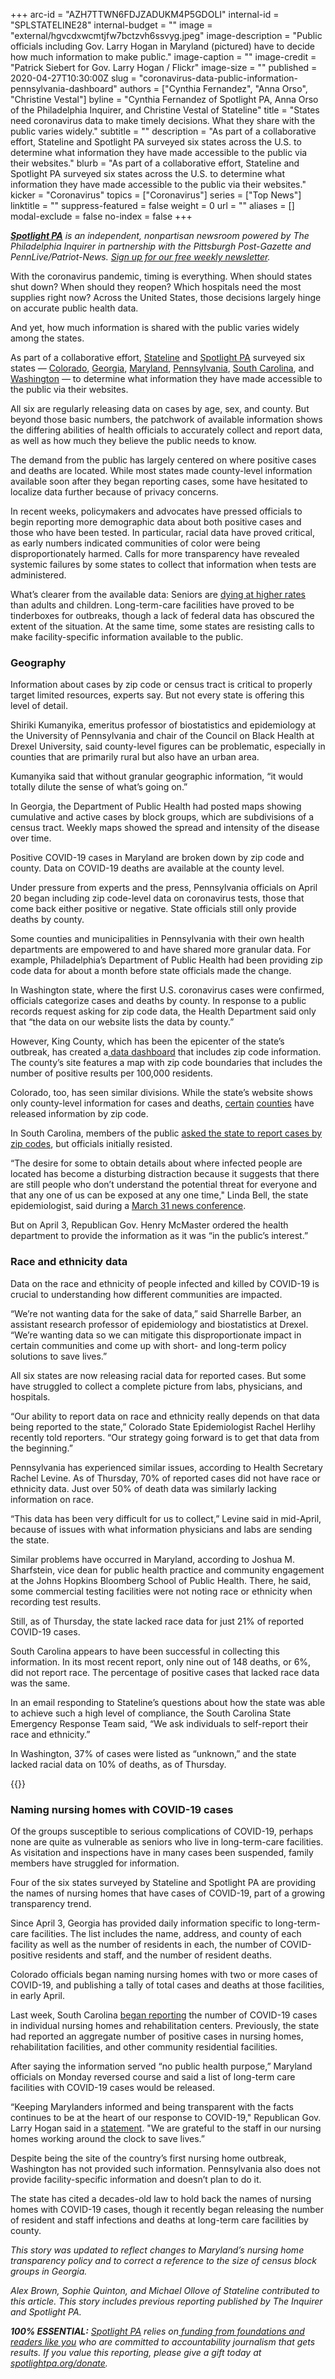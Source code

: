 +++
arc-id = "AZH7TTWN6FDJZADUKM4P5GDOLI"
internal-id = "SPLSTATELINE28"
internal-budget = ""
image = "external/hgvcdxwcmtjfw7bctzvh6ssvyg.jpeg"
image-description = "Public officials including Gov. Larry Hogan in Maryland (pictured) have to decide how much information to make public."
image-caption = ""
image-credit = "Patrick Siebert for Gov. Larry Hogan / Flickr"
image-size = ""
published = 2020-04-27T10:30:00Z
slug = "coronavirus-data-public-information-pennsylvania-dashboard"
authors = ["Cynthia Fernandez", "Anna Orso", "Christine Vestal"]
byline = "Cynthia Fernandez of Spotlight PA, Anna Orso of the Philadelphia Inquirer, and Christine Vestal of Stateline"
title = "States need coronavirus data to make timely decisions. What they share with the public varies widely."
subtitle = ""
description = "As part of a collaborative effort, Stateline and Spotlight PA surveyed six states across the U.S. to determine what information they have made accessible to the public via their websites."
blurb = "As part of a collaborative effort, Stateline and Spotlight PA surveyed six states across the U.S. to determine what information they have made accessible to the public via their websites."
kicker = "Coronavirus"
topics = ["Coronavirus"]
series = ["Top News"]
linktitle = ""
suppress-featured = false
weight = 0
url = ""
aliases = []
modal-exclude = false
no-index = false
+++

<a href="https://www.spotlightpa.org/"><i><b>Spotlight PA</b></i></a><i> is an independent, nonpartisan newsroom powered by The Philadelphia Inquirer in partnership with the Pittsburgh Post-Gazette and PennLive/Patriot-News. </i><a href="https://www.spotlightpa.org/newsletters"><i>Sign up for our free weekly newsletter</i></a><i>.</i>

With the coronavirus pandemic, timing is everything. When should states shut down? When should they reopen? Which hospitals need the most supplies right now? Across the United States, those decisions largely hinge on accurate public health data.

And yet, how much information is shared with the public varies widely among the states.

As part of a collaborative effort, <a href="https://www.pewtrusts.org/en/research-and-analysis/blogs/stateline">Stateline</a> and <a href="https://www.spotlightpa.org/">Spotlight PA</a> surveyed six states — <a href="https://covid19.colorado.gov/data/case-data">Colorado</a>, <a href="https://dph.georgia.gov/covid-19-daily-status-report">Georgia</a>, <a href="https://coronavirus.maryland.gov/">Maryland</a>, <a href="https://www.health.pa.gov/topics/disease/coronavirus/Pages/Cases.aspx">Pennsylvania</a>, <a href="https://www.scdhec.gov/infectious-diseases/viruses/coronavirus-disease-2019-covid-19/sc-testing-data-projections-covid-19">South Carolina</a>, and <a href="https://www.doh.wa.gov/emergencies/coronavirus">Washington</a> — to determine what information they have made accessible to the public via their websites.

All six are regularly releasing data on cases by age, sex, and county. But beyond those basic numbers, the patchwork of available information shows the differing abilities of health officials to accurately collect and report data, as well as how much they believe the public needs to know.

The demand from the public has largely centered on where positive cases and deaths are located. While most states made county-level information available soon after they began reporting cases, some have hesitated to localize data further because of privacy concerns.

In recent weeks, policymakers and advocates have pressed officials to begin reporting more demographic data about both positive cases and those who have been tested. In particular, racial data have proved critical, as early numbers indicated communities of color were being disproportionately harmed. Calls for more transparency have revealed systemic failures by some states to collect that information when tests are administered.

<script src="https://www.spotlightpa.org/embed.js" async></script><div data-spl-embed-version="1" data-spl-src="https://www.spotlightpa.org/embeds/donate/"></div>

What’s clearer from the available data: Seniors are <a href="https://www.cdc.gov/nchs/nvss/vsrr/covid19/index.htm">dying at higher rates</a> than adults and children. Long-term-care facilities have proved to be tinderboxes for outbreaks, though a lack of federal data has obscured the extent of the situation. At the same time, some states are resisting calls to make facility-specific information available to the public.

### Geography 

Information about cases by zip code or census tract is critical to properly target limited resources, experts say. But not every state is offering this level of detail.

Shiriki Kumanyika, emeritus professor of biostatistics and epidemiology at the University of Pennsylvania and chair of the Council on Black Health at Drexel University, said county-level figures can be problematic, especially in counties that are primarily rural but also have an urban area.

Kumanyika said that without granular geographic information, “it would totally dilute the sense of what’s going on.”

In Georgia, the Department of Public Health had posted maps showing cumulative and active cases by block groups, which are subdivisions of a census tract. Weekly maps showed the spread and intensity of the disease over time.

Positive COVID-19 cases in Maryland are broken down by zip code and county. Data on COVID-19 deaths are available at the county level.

Under pressure from experts and the press, Pennsylvania officials on April 20 began including zip code-level data on coronavirus tests, those that come back either positive or negative. State officials still only provide deaths by county.

Some counties and municipalities in Pennsylvania with their own health departments are empowered to and have shared more granular data. For example, Philadelphia’s Department of Public Health had been providing zip code data for about a month before state officials made the change.

In Washington state, where the first U.S. coronavirus cases were confirmed, officials categorize cases and deaths by county. In response to a public records request asking for zip code data, the Health Department said only that “the data on our website lists the data by county.”

However, King County, which has been the epicenter of the state’s outbreak, has created a<a href="https://www.kingcounty.gov/depts/health/communicable-diseases/disease-control/novel-coronavirus/data-dashboard.aspx"> data dashboard</a> that includes zip code information. The county’s site features a map with zip code boundaries that includes the number of positive results per 100,000 residents.

Colorado, too, has seen similar divisions. While the state’s website shows only county-level information for cases and deaths, <a href="https://www.greeleytribune.com/news/weld-health-department-releases-more-detailed-covid-19-data-as-county-inches-above-1000-cases/">certain</a> <a href="https://www.wbrc.com/2020/04/22/mobile-county-releases-covid-data-by-zip-code-why-hasnt-jefferson-county-released-it-yet/">counties</a> have released information by zip code.

In South Carolina, members of the public <a href="https://urldefense.proofpoint.com/v2/url?u=https-3A__www.greenvilleonline.com_story_news_2020_04_03_coronavirus-2Dcases-2Dsought-2Dsc-2Dgovernor-2Dzip-2Dcode-2Ddata-2Dmcmaster_2938968001_&d=DwMGaQ&c=2qwu4RrWzdlNOcmb_drAcw&r=HTA82jPjAbI6VcHXn-0tPIWvKgbAdvCWj5mYhKdagPQ&m=40RczernV5-gpyzWrAvPE3WbNNypfFCz2uTWoPCg-Zo&s=he6lmN4AKaGM78IUepsehEgXGa4z6rfBtQ-wOjA1GQw&e=">asked the state to report cases by zip codes</a>, but officials initially resisted.

“The desire for some to obtain details about where infected people are located has become a disturbing distraction because it suggests that there are still people who don’t understand the potential threat for everyone and that any one of us can be exposed at any one time," Linda Bell, the state epidemiologist, said during a <a href="https://urldefense.proofpoint.com/v2/url?u=https-3A__www.wmbfnews.com_2020_04_07_sc-2Dhealth-2Dofficials-2Dincrease-2Dtransparency-2Dcovid-2Ddata-2Dreporting_&d=DwMGaQ&c=2qwu4RrWzdlNOcmb_drAcw&r=HTA82jPjAbI6VcHXn-0tPIWvKgbAdvCWj5mYhKdagPQ&m=40RczernV5-gpyzWrAvPE3WbNNypfFCz2uTWoPCg-Zo&s=zeI5wovkUElen_ul8IpthDcFZWpG4Tv9PNA0TeMIsVk&e=">March 31 news conference</a>.

But on April 3, Republican Gov. Henry McMaster ordered the health department to provide the information as it was “in the public’s interest.”

### Race and ethnicity data

Data on the race and ethnicity of people infected and killed by COVID-19 is crucial to understanding how different communities are impacted.

“We’re not wanting data for the sake of data,” said Sharrelle Barber, an assistant research professor of epidemiology and biostatistics at Drexel. “We’re wanting data so we can mitigate this disproportionate impact in certain communities and come up with short- and long-term policy solutions to save lives.”

All six states are now releasing racial data for reported cases. But some have struggled to collect a complete picture from labs, physicians, and hospitals.

<script src="https://www.spotlightpa.org/embed.js" async></script><div data-spl-embed-version="1" data-spl-src="https://www.spotlightpa.org/embeds/newsletter/"></div>


“Our ability to report data on race and ethnicity really depends on that data being reported to the state,” Colorado State Epidemiologist Rachel Herlihy recently told reporters. “Our strategy going forward is to get that data from the beginning.”

Pennsylvania has experienced similar issues, according to Health Secretary Rachel Levine. As of Thursday, 70% of reported cases did not have race or ethnicity data. Just over 50% of death data was similarly lacking information on race.

“This data has been very difficult for us to collect,” Levine said in mid-April, because of issues with what information physicians and labs are sending the state.

Similar problems have occurred in Maryland, according to Joshua M. Sharfstein, vice dean for public health practice and community engagement at the Johns Hopkins Bloomberg School of Public Health. There, he said, some commercial testing facilities were not noting race or ethnicity when recording test results.

Still, as of Thursday, the state lacked race data for just 21% of reported COVID-19 cases.

South Carolina appears to have been successful in collecting this information. In its most recent report, only nine out of 148 deaths, or 6%, did not report race. The percentage of positive cases that lacked race data was the same.

In an email responding to Stateline’s questions about how the state was able to achieve such a high level of compliance, the South Carolina State Emergency Response Team said, “We ask individuals to self-report their race and ethnicity.”

In Washington, 37% of cases were listed as “unknown,” and the state lacked racial data on 10% of deaths, as of Thursday.

{{<picture src="external/fqbj2ex99gazz931srfe5kqd2c.jpeg" description="Despite being the site of the country’s first nursing home outbreak, Washington — led by Gov. Jay Inslee — has not provided such information." caption="Despite being the site of the country’s first nursing home outbreak, Washington — led by Gov. Jay Inslee — has not provided such information." credit="Gov. Jay Inslee  / Flickr">}}


### Naming nursing homes with COVID-19 cases

Of the groups susceptible to serious complications of COVID-19, perhaps none are quite as vulnerable as seniors who live in long-term-care facilities. As visitation and inspections have in many cases been suspended, family members have struggled for information.

Four of the six states surveyed by Stateline and Spotlight PA are providing the names of nursing homes that have cases of COVID-19, part of a growing transparency trend.

Since April 3, Georgia has provided daily information specific to long-term-care facilities. The list includes the name, address, and county of each facility as well as the number of residents in each, the number of COVID-positive residents and staff, and the number of resident deaths.

Colorado officials began naming nursing homes with two or more cases of COVID-19, and publishing a tally of total cases and deaths at those facilities, in early April.

Last week, South Carolina <a href="https://scdhec.gov/news-releases/dhec-reports-covid-19-cases-nursing-homes-assisted-living-facilities">began reporting</a> the number of COVID-19 cases in individual nursing homes and rehabilitation centers. Previously, the state had reported an aggregate number of positive cases in nursing homes, rehabilitation facilities, and other community residential facilities.

After saying the information served “no public health purpose,” Maryland officials on Monday reversed course and said a list of long-term care facilities with COVID-19 cases would be released.

“Keeping Marylanders informed and being transparent with the facts continues to be at the heart of our response to COVID-19," Republican Gov. Larry Hogan said in a <a href="https://governor.maryland.gov/2020/04/27/governor-hogan-directs-maryland-department-of-health-to-release-nursing-home-data-on-covid-19-cases/" target="_blank">statement</a>. "We are grateful to the staff in our nursing homes working around the clock to save lives.”

Despite being the site of the country’s first nursing home outbreak, Washington has not provided such information. Pennsylvania also does not provide facility-specific information and doesn’t plan to do it.

The state has cited a decades-old law to hold back the names of nursing homes with COVID-19 cases, though it recently began releasing the number of resident and staff infections and deaths at long-term care facilities by county.

<i>This story was updated to reflect changes to Maryland’s nursing home transparency policy and to correct a reference to the size of census block groups in Georgia.</i>

<i>Alex Brown, Sophie Quinton, and Michael Ollove of Stateline contributed to this article. This story includes previous reporting published by The Inquirer and Spotlight PA. </i>

<i><b>100% ESSENTIAL:</b></i> <a href="https://www.spotlightpa.org/"><i>Spotlight PA</i></a><i> relies on</i><a href="https://www.spotlightpa.org/support"><i> funding from foundations and readers like you</i></a><i> who are committed to accountability journalism that gets results. If you value this reporting, please give a gift today at </i><a href="https://www.spotlightpa.org/donate"><i>spotlightpa.org/donate</i></a><i>.</i>

<script src="https://www.spotlightpa.org/embed.js" async></script><div data-spl-embed-version="1" data-spl-src="https://www.spotlightpa.org/embeds/tips/?tip_text=Do%20you%20have%20a%20tip%20about%20%3Cb%3Ehow%20Pa.'s%20government%20is%20responding%20to%20the%20coronavirus%3C%2Fb%3E%3F%20Tell%20us."></div>
